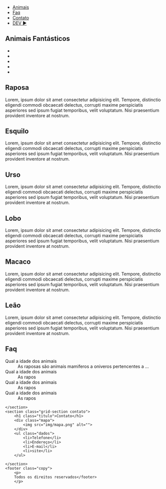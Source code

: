 <!DOCTYPE html>
<html lang="pt-br">
<head>
    <meta charset="UTF-8">
    <meta http-equiv="X-UA-Compatible" content="IE=edge">
    <meta name="viewport" content="width=device-width, initial-scale=1.0">
    <link rel="stylesheet" href="style.css">
    <link rel = "preconnect" href = "https://fonts.gstatic.com">
<link href = "https://fonts.googleapis.com/css2? family = Playfair+SC + Display & display = swap" rel = "folha de estilo">
    <title>Animais Fantásticos</title>
</head>
<body>
    <nav class="menu">
            <ul>
            <li> <a href="#animais">Animais</a> </li>
            <li><a href="#faq">Faq</a></li>
            <li><a href="#contato">Contato</a></li>
            <li><a href="#http://">DEV  ►</a></li>
        </ul>
    </nav>
    <section class="grid-section animais " id="animais">
        <h1 class="titulo">Animais Fantásticos</h1>
        <ul class="animais-lista">
            <li>
                <img src="img/imagem1.jpg" alt="">
            </li>
            <li>
                <img src="img/imagem2.jpg" alt="">
            </li>
            <li>
                <img src="img/imagem3.jpg" alt="">
            </li>
            <li>
                <img src="img/imagem4.jpg" alt="">
            </li>
            <li>
                <img src="img/imagem5.jpg" alt="">
            </li>
        </ul>
        <div class="animais-descricao">
            <section>
                <h2>Raposa</h2>
                <p>Lorem, ipsum dolor sit amet consectetur adipisicing elit. Tempore, distinctio eligendi commodi obcaecati delectus, corrupti maxime perspiciatis asperiores sed ipsum fugiat temporibus, velit voluptatum. Nisi praesentium provident inventore at nostrum.</p>
            </section>
            <section>
                <h2>Esquilo</h2>
                <p>Lorem, ipsum dolor sit amet consectetur adipisicing elit. Tempore, distinctio eligendi commodi obcaecati delectus, corrupti maxime perspiciatis asperiores sed ipsum fugiat temporibus, velit voluptatum. Nisi praesentium provident inventore at nostrum.</p>
            </section>
            <section>
                <h2>Urso</h2>
                <p>Lorem, ipsum dolor sit amet consectetur adipisicing elit. Tempore, distinctio eligendi commodi obcaecati delectus, corrupti maxime perspiciatis asperiores sed ipsum fugiat temporibus, velit voluptatum. Nisi praesentium provident inventore at nostrum.</p>
            </section>
            <section>
                <h2>Lobo</h2>
                <p>Lorem, ipsum dolor sit amet consectetur adipisicing elit. Tempore, distinctio eligendi commodi obcaecati delectus, corrupti maxime perspiciatis asperiores sed ipsum fugiat temporibus, velit voluptatum. Nisi praesentium provident inventore at nostrum.</p>
            </section>
            <section>
                <h2>Macaco</h2>
                <p>Lorem, ipsum dolor sit amet consectetur adipisicing elit. Tempore, distinctio eligendi commodi obcaecati delectus, corrupti maxime perspiciatis asperiores sed ipsum fugiat temporibus, velit voluptatum. Nisi praesentium provident inventore at nostrum.</p>
            </section>
            <section>
                <h2>Leão</h2>
                <p>Lorem, ipsum dolor sit amet consectetur adipisicing elit. Tempore, distinctio eligendi commodi obcaecati delectus, corrupti maxime perspiciatis asperiores sed ipsum fugiat temporibus, velit voluptatum. Nisi praesentium provident inventore at nostrum.</p>
            </section>
        </div>
    </section>
    <section class="grid-section fac" id="faq">
        <h1 class="titulo">Faq</h1>
        <dl class="faq-lista" id="faq-lista">
            <dt>Qual a idade dos animais</dt>
            <dd>As raposas são animais mamiferos a oniveros pertencentes a ...</dd>
            <dt>Qual a idade dos animais</dt>
            <dd>As rapos</dd>
            <dt>Qual a idade dos animais</dt>
            <dd>As rapos</dd>
            <dt>Qual a idade dos animais</dt>
            <dd>As rapos</dd>
        </dl>


    </section>
    <section class="grid-section contato">
        <h1 class="titulo">Contato</h1>
        <div class="mapa">
            <img src="img/mapa.png" alt="">
        </div>
        <ul class="dados">
            <li>Telefone</li>
            <li>Endereço</li>
            <li>E-mail</li>
            <li>site</li>
        </ul>

    </section>
    <footer class="copy">
        <p>
        Todos os direitos reservados</footer>
        </p>
   <script src="script.js"></script> 
</body>
</html>
